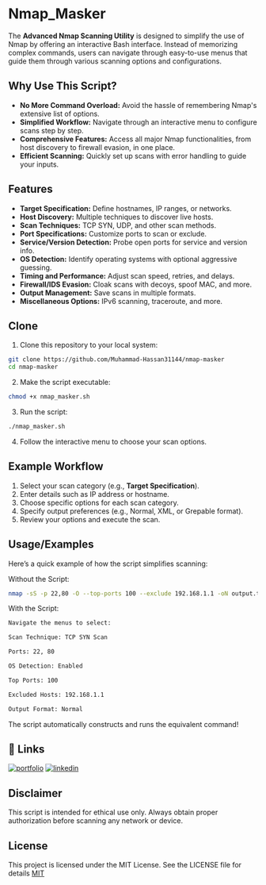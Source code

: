 # Nmap_Masker

The **Advanced Nmap Scanning Utility** is designed to simplify the use of Nmap by offering an interactive Bash interface. Instead of memorizing complex commands, users can navigate through easy-to-use menus that guide them through various scanning options and configurations.

## Why Use This Script?

- **No More Command Overload:** Avoid the hassle of remembering Nmap's extensive list of options.
- **Simplified Workflow:** Navigate through an interactive menu to configure scans step by step.
- **Comprehensive Features:** Access all major Nmap functionalities, from host discovery to firewall evasion, in one place.
- **Efficient Scanning:** Quickly set up scans with error handling to guide your inputs.

## Features

- **Target Specification:** Define hostnames, IP ranges, or networks.
- **Host Discovery:** Multiple techniques to discover live hosts.
- **Scan Techniques:** TCP SYN, UDP, and other scan methods.
- **Port Specifications:** Customize ports to scan or exclude.
- **Service/Version Detection:** Probe open ports for service and version info.
- **OS Detection:** Identify operating systems with optional aggressive guessing.
- **Timing and Performance:** Adjust scan speed, retries, and delays.
- **Firewall/IDS Evasion:** Cloak scans with decoys, spoof MAC, and more.
- **Output Management:** Save scans in multiple formats.
- **Miscellaneous Options:** IPv6 scanning, traceroute, and more.

## Clone
1. Clone this repository to your local system:
```bash
git clone https://github.com/Muhammad-Hassan31144/nmap-masker
cd nmap-masker
```

2. Make the script executable:

 ```bash
 chmod +x nmap_masker.sh
 ```
 
3. Run the script:
```bash
./nmap_masker.sh
```
4. Follow the interactive menu to choose your scan options.

## Example Workflow

1. Select your scan category (e.g., **Target Specification**).
2. Enter details such as IP address or hostname.
3. Choose specific options for each scan category.
4. Specify output preferences (e.g., Normal, XML, or Grepable format).
5. Review your options and execute the scan.

## Usage/Examples

Here’s a quick example of how the script simplifies scanning:

Without the Script:
```bash
nmap -sS -p 22,80 -O --top-ports 100 --exclude 192.168.1.1 -oN output.txt
```

With the Script:
```bash
Navigate the menus to select:

Scan Technique: TCP SYN Scan

Ports: 22, 80

OS Detection: Enabled

Top Ports: 100

Excluded Hosts: 192.168.1.1

Output Format: Normal
```

The script automatically constructs and runs the equivalent command!

## 🔗 Links
[![portfolio](https://img.shields.io/badge/my_portfolio-000?style=for-the-badge&logo=ko-fi&logoColor=white)](https://muhammad-hassan31144.github.io/web-dev/)
[![linkedin](https://img.shields.io/badge/linkedin-0A66C2?style=for-the-badge&logo=linkedin&logoColor=white)](https://www.linkedin.com/in/muhammad-hassan31144/)


## Disclaimer
This script is intended for ethical use only. Always obtain proper authorization before scanning any network or device.
## License

This project is licensed under the MIT License. See the LICENSE file for details
[MIT](https://choosealicense.com/licenses/mit/)

